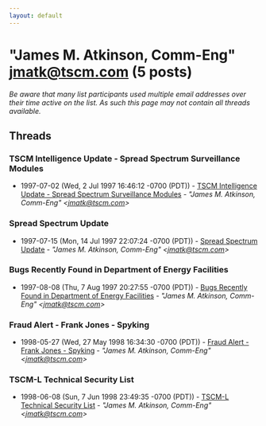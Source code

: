 ```yaml
---
layout: default
---
```


# "James M. Atkinson, Comm-Eng" <jmatk@tscm.com> (5 posts)

_Be aware that many list participants used multiple email addresses over their time active on the list. As such this page may not contain all threads available._

## Threads

### TSCM Intelligence Update - Spread Spectrum Surveillance Modules
+ 1997-07-02 (Wed, 2 Jul 1997 16:46:12 -0700 (PDT)) - [TSCM Intelligence Update - Spread Spectrum Surveillance Modules](/archive/1997/07/2ef6dad928c3da734f17b5308fd3a7dba240b76950da04b911ae580b03c6edce) - _"James M. Atkinson, Comm-Eng" \<jmatk@tscm.com\>_

### Spread Spectrum Update
+ 1997-07-15 (Mon, 14 Jul 1997 22:07:24 -0700 (PDT)) - [Spread Spectrum Update](/archive/1997/07/68e34f43f2e34c16a10838205eccee584858df85f10b545ce661173daad34b8a) - _"James M. Atkinson, Comm-Eng" \<jmatk@tscm.com\>_

### Bugs Recently Found in Department of Energy Facilities
+ 1997-08-08 (Thu, 7 Aug 1997 20:27:55 -0700 (PDT)) - [Bugs Recently Found in Department of Energy Facilities](/archive/1997/08/dad127616dc6c9b30b47c11480c35149a615dc542107f254e9e9f919063d8f9d) - _"James M. Atkinson, Comm-Eng" \<jmatk@tscm.com\>_

### Fraud Alert - Frank Jones - Spyking
+ 1998-05-27 (Wed, 27 May 1998 16:34:30 -0700 (PDT)) - [Fraud Alert - Frank Jones - Spyking](/archive/1998/05/89ce401dbcafde59868a805099832e26c3fda4d63170df94c6f1805b186693ba) - _"James M. Atkinson, Comm-Eng" \<jmatk@tscm.com\>_

### TSCM-L Technical Security List
+ 1998-06-08 (Sun, 7 Jun 1998 23:49:35 -0700 (PDT)) - [TSCM-L Technical Security List](/archive/1998/06/571a09d74a9c82893f1d707f7762146d410ea649db202dacf3ce7726b29f8f61) - _"James M. Atkinson, Comm-Eng" \<jmatk@tscm.com\>_

